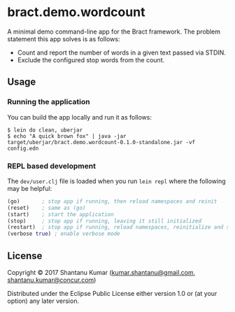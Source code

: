 # bract.demo.wordcount

A minimal demo command-line app for the Bract framework. The problem statement this app solves is as follows:

- Count and report the number of words in a given text passed via STDIN.
- Exclude the configured stop words from the count.


## Usage

### Running the application

You can build the app locally and run it as follows:

```shell
$ lein do clean, uberjar
$ echo "A quick brown fox" | java -jar target/uberjar/bract.demo.wordcount-0.1.0-standalone.jar -vf config.edn
```


### REPL based development

The `dev/user.clj` file is loaded when you run `lein repl` where the following may be helpful:

```clojure
(go)       ; stop app if running, then reload namespaces and reinit
(reset)    ; same as (go)
(start)    ; start the application
(stop)     ; stop app if running, leaving it still initialized
(restart)  ; stop app if running, reload namespaces, reinitialize and start up
(verbose true) ; enable verbose mode
```


## License

Copyright © 2017 Shantanu Kumar (kumar.shantanu@gmail.com, shantanu.kumar@concur.com)

Distributed under the Eclipse Public License either version 1.0 or (at
your option) any later version.
